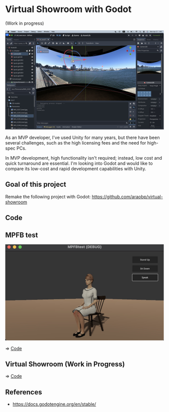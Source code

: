 # Virtual Showroom with Godot

(Work in progress)

<img src="docs/screenshot1.jpg" width=600>
 
As an MVP developer, I've used Unity for many years, but there have been several challenges, such as the high licensing fees and the need for high-spec PCs.

In MVP development, high functionality isn't required; instead, low cost and quick turnaround are essential. I'm looking into Godot and would like to compare its low-cost and rapid development capabilities with Unity.

## Goal of this project

Remake the following project with Godot: https://github.com/araobp/virtual-showroom

## Code

## MPFB test

<img src="docs/mpfb_anim.jpg" width=600>

=> [Code](/mpfbtest)

## Virtual Showroom (Work in Progress)

=> [Code](/virtual-showroom)

## References

- https://docs.godotengine.org/en/stable/
